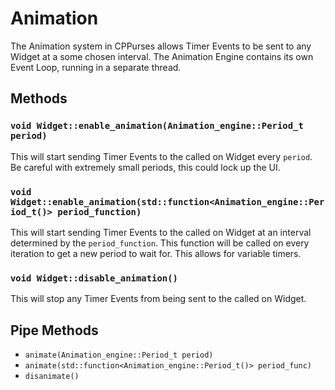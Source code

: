 # Animation

The Animation system in CPPurses allows Timer Events to be sent to any Widget at
a some chosen interval. The Animation Engine contains its own Event Loop,
running in a separate thread.

## Methods

### `void Widget::enable_animation(Animation_engine::Period_t period)`

This will start sending Timer Events to the called on Widget every `period`. Be
careful with extremely small periods, this could lock up the UI.

### `void Widget::enable_animation(std::function<Animation_engine::Period_t()> period_function)`

This will start sending Timer Events to the called on Widget at an interval
determined by the `period_function`. This function will be called on every
iteration to get a new period to wait for. This allows for variable timers.

### `void Widget::disable_animation()`

This will stop any Timer Events from being sent to the called on Widget.

## Pipe Methods

- `animate(Animation_engine::Period_t period)`
- `animate(std::function<Animation_engine::Period_t()> period_func)`
- `disanimate()`
